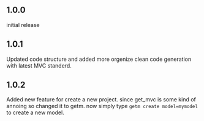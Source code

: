 ## 1.0.0

initial release

## 1.0.1

Updated code structure and added more orgenize clean code generation with latest MVC standerd.

## 1.0.2

Added new feature for create a new project. 
since get_mvc is some kind of annoing so changed it to getm.
now simply type ``getm create model=mymodel ``to create a new model.